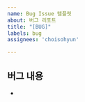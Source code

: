 ```yaml
---
name: Bug Issue 템플릿
about: 버그 리포트
title: "[BUG]"
labels: bug
assignees: 'choisohyun'

---
```


## 버그 내용

- 
